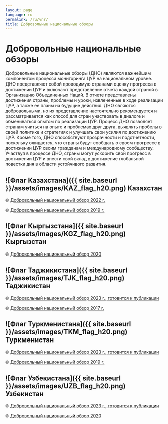 ```yaml
---
layout: page
language: ru
permalink: /ru/vnr/
title: Добровольные национальные обзоры
---
```



# Добровольные национальные обзоры

Добровольные национальные обзоры (ДНО) являются важнейшим компонентом процесса мониторинга ЦУР на национальном уровне. ДНО представляют собой проводимую странами оценку прогресса в достижении ЦУР и включают представление отчета каждой страной в Организацию Объединенных Наций. В отчете представлены достижения страны, проблемы и уроки, извлеченные в ходе реализации ЦУР, а также ее планы на будущие действия. ДНО являются добровольными, но их представление настоятельно рекомендуется и рассматривается как способ для стран участвовать в диалоге и обмениваться опытом по реализации ЦУР. Процесс ДНО позволяет странам учиться на опыте и проблемах друг друга, выявлять пробелы в своей политике и стратегиях и улучшать свои усилия по достижению ЦУР. Кроме того, ДНО способствуют прозрачности и подотчетности, поскольку ожидается, что страны будут сообщать о своем прогрессе в достижении ЦУР своим гражданам и международному сообществу. Участвуя в процессе ДНО, страны могут ускорить свой прогресс в достижении ЦУР и внести свой вклад в достижение глобальной повестки дня в области устойчивого развития.

## ![Флаг Казахстана]({{ site.baseurl }}/assets/images/KAZ_flag_h20.png) Казахстан
🌐 [Добровольный национальный обзор 2022 г.](https://hlpf.un.org/countries/kazakhstan/voluntary-national-review-2022)

🌐 [Добровольный национальный обзор 2019 г.](https://hlpf.un.org/countries/kazakhstan/voluntary-national-review-2019)


## ![Флаг Кыргызстана]({{ site.baseurl }}/assets/images/KGZ_flag_h20.png) Кыргызстан

🌐 [Добровольный национальный обзор 2020](https://hlpf.un.org/countries/kyrgyzstan/voluntary-national-review-2020)


## ![Флаг Таджикистана]({{ site.baseurl }}/assets/images/TJK_flag_h20.png) Таджикистан

🌐 [Добровольный национальный обзор 2023 г., готовится к публикации](https://hlpf.un.org/countries/tajikistan/voluntary-national-reviews-2023)

🌐 [Добровольный национальный обзор 2017 г.](https://hlpf.un.org/countries/tajikistan/voluntary-national-review-2017)


## ![Флаг Туркменистана]({{ site.baseurl }}/assets/images/TKM_flag_h20.png) Туркменистан

🌐 [Добровольный национальный обзор 2023 г., готовится к публикации](https://hlpf.un.org/countries/turkmenistan/voluntary-national-reviews-2023)

🌐 [Добровольный национальный обзор 2019 г.](https://hlpf.un.org/countries/turkmenistan/voluntary-national-review-2019)


## ![Флаг Узбекистана]({{ site.baseurl }}/assets/images/UZB_flag_h20.png) Узбекистан

🌐 [Добровольный национальный обзор 2023 г., готовится к публикации](https://hlpf.un.org/countries/uzbekistan/voluntary-national-reviews-2023)

🌐 [Добровольный национальный обзор 2020](https://hlpf.un.org/countries/uzbekistan/voluntary-national-review-2020)

